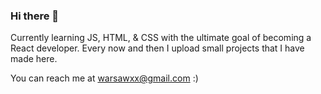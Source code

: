 ### Hi there 👋

Currently learning JS, HTML, & CSS with the ultimate goal of becoming a React developer. Every now and then I upload small projects that I have made here.

You can reach me at warsawxx@gmail.com :)
